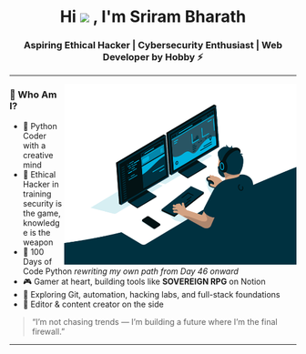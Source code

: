 <h1 align="center">Hi <img src="./img/hi.gif" width = "30"> , I'm Sriram Bharath</h1>
<h3 align="center">Aspiring Ethical Hacker | Cybersecurity Enthusiast | Web Developer by Hobby ⚡</h3>

---
<img align="right" alt="GIF" src="./gif/programming.gif" width="408" height="318" />

### 🧙 Who Am I?

- 🐍 Python Coder with a creative mind  
- 🧠 Ethical Hacker in training security is the game, knowledge is the weapon  
- 🧱 100 Days of Code Python *rewriting my own path from Day 46 onward*  
- 🎮 Gamer at heart, building tools like **SOVEREIGN RPG** on Notion  
- 🔭 Exploring Git, automation, hacking labs, and full-stack foundations  
- 🎥 Editor & content creator on the side
 
 > “I’m not chasing trends — I’m building a future where I’m the final firewall.”   


---

